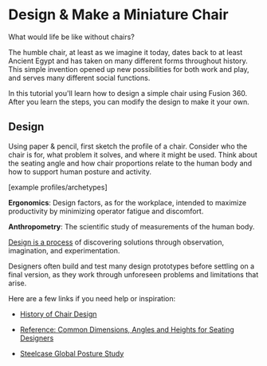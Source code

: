 # Design & Make a Miniature Chair

What would life be like without chairs?

The humble chair, at least as we imagine it today, dates back to at least Ancient Egypt and has taken on many different forms throughout history. This simple invention opened up new possibilities for both work and play, and serves many different social functions.

In this tutorial you'll learn how to design a simple chair using Fusion 360. After you learn the steps, you can modify the design to make it your own. 

## Design

Using paper & pencil, first sketch the profile of a chair. Consider who the chair is for, what problem it solves, and where it might be used. Think about the seating angle and how chair proportions relate to the human body and how to support human posture and activity.

[example profiles/archetypes]


**Ergonomics**: Design factors, as for the workplace, intended to maximize productivity by minimizing operator fatigue and discomfort.

**Anthropometry**: The scientific study of measurements of the human body.

[Design is a process](https://static1.squarespace.com/static/57c6b79629687fde090a0fdd/t/5b19b2f2aa4a99e99b26b6bb/1528410876119/dschool_bootleg_deck_2018_final_sm+%282%29.pdf) of discovering solutions through observation, imagination, and experimentation. 

Designers often build and test many design prototypes before settling on a final version, as they work through unforeseen problems and limitations that arise.

Here are a few links if you need help or inspiration:

- [History of Chair Design](http://coshamie.com/history-of-chair-design/)

- [Reference: Common Dimensions, Angles and Heights for Seating Designers](https://www.core77.com/posts/43422/Reference-Common-Dimensions-Angles-and-Heights-for-Seating-Designers)

- [Steelcase Global Posture Study](https://www.steelcase.com/products/office-chairs/gesture/#tab-5d31f5e178268-1)








